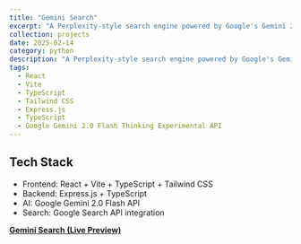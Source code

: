 ```yaml
---
title: "Gemini Search"
excerpt: "A Perplexity-style search engine powered by Google's Gemini 2.0 Flash Thinking Experimental model with grounding through Google Search.<br/><img src='/images/Demo.gif'>"
collection: projects
date: 2025-02-14
category: python
description: "A Perplexity-style search engine powered by Google's Gemini 2.0 Flash Thinking Experimental model with grounding through Google Search."
tags:
  - React
  - Vite
  - TypeScript
  - Tailwind CSS
  - Express.js
  - TypeScript
  - Google Gemini 2.0 Flash Thinking Experimental API
---
```


## Tech Stack
- Frontend: React + Vite + TypeScript + Tailwind CSS
- Backend: Express.js + TypeScript
- AI: Google Gemini 2.0 Flash API
- Search: Google Search API integration

**[Gemini Search (Live Preview)](https://github.com/ranranrunforit/Gemini-Search)**

